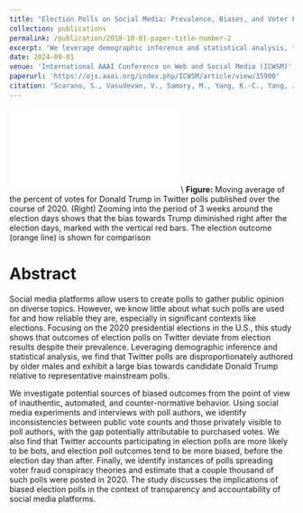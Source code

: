 ```yaml
---
title: "Election Polls on Social Media: Prevalence, Biases, and Voter Fraud Beliefs"
collection: publications
permalink: /publication/2010-10-01-paper-title-number-2
excerpt: 'We leverage demographic inference and statistical analysis, finding that Twitter polls are disproportionately authored by older males, exhibit a large bias towards candidate Donald Trump relative to representative mainstream polls, and contain inconsistencies between public vote counts and those privately visible to poll authors.'
date: 2024-09-01
venue: 'International AAAI Conference on Web and Social Media (ICWSM)'
paperurl: 'https://ojs.aaai.org/index.php/ICWSM/article/view/35900'
citation: 'Scarano, S., Vasudevan, V., Samory, M., Yang, K.-C., Yang, J., & Grabowicz, P. A. (2025). Election Polls on Social Media: Prevalence, Biases, and Voter Fraud Beliefs. Proceedings of the International AAAI Conference on Web and Social Media, 19(1), 1771-1785. https://doi.org/10.1609/icwsm.v19i1.35900.
---
```


![Examples of polls posted on Twitter/X](/images/icwsm-tweets.pdf) \\
**Figure:** Moving average of the percent of votes for Donald Trump in Twitter polls published over the course of 2020. (Right) Zooming into the period of 3 weeks around the election days shows that the bias towards Trump diminished right after the election days, marked with the vertical red bars. The election outcome (orange line) is shown for comparison

Abstract
=====

Social media platforms allow users to create polls to gather public opinion on diverse topics. However, we know little about what such polls are used for and how reliable they are, especially in significant contexts like elections. Focusing on the 2020 presidential elections in the U.S., this study shows that outcomes of election polls on Twitter deviate from election results despite their prevalence. Leveraging demographic inference and statistical analysis, we find that Twitter polls are disproportionately authored by older males and exhibit a large bias towards candidate Donald Trump relative to representative mainstream polls. 

We investigate potential sources of biased outcomes from the point of view of inauthentic, automated, and counter-normative behavior. Using social media experiments and interviews with poll authors, we identify inconsistencies between public vote counts and those privately visible to poll authors, with the gap potentially attributable to purchased votes. We also find that Twitter accounts participating in election polls are more likely to be bots, and election poll outcomes tend to be more biased, before the election day than after. Finally, we identify instances of polls spreading voter fraud conspiracy theories and estimate that a couple thousand of such polls were posted in 2020. The study discusses the implications of biased election polls in the context of transparency and accountability of social media platforms.